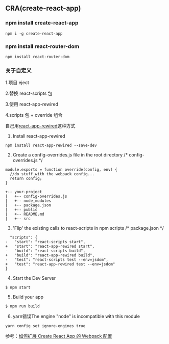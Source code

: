 ## CRA(create-react-app)
### npm install create-react-app
```
npm i -g create-react-app
```
### npm install react-router-dom
```
npm install react-router-dom
```

### 关于自定义

1.项目 eject

2.替换 react-scripts 包

3.使用 react-app-rewired

4.scripts 包 + override 组合


自己用[react-app-rewired](https://github.com/timarney/react-app-rewired#3-flip-the-existing-calls-to-react-scripts-in-npm-scripts)这种方式

1) Install react-app-rewired
```
npm install react-app-rewired --save-dev
```
2) Create a config-overrides.js file in the root directory
/* config-overrides.js */
```
module.exports = function override(config, env) {
  //do stuff with the webpack config...
  return config;
}
```
```
+-- your-project
|   +-- config-overrides.js
|   +-- node_modules
|   +-- package.json
|   +-- public
|   +-- README.md
|   +-- src
```
3) 'Flip' the existing calls to react-scripts in npm scripts
  /* package.json */
```
  "scripts": {
-   "start": "react-scripts start",
+   "start": "react-app-rewired start",
-   "build": "react-scripts build",
+   "build": "react-app-rewired build",
-   "test": "react-scripts test --env=jsdom",
+   "test": "react-app-rewired test --env=jsdom"
}

```
4) Start the Dev Server
```
$ npm start
```
5) Build your app
```
$ npm run build

```

6) yarn错误The engine "node" is incompatible with this module
```
yarn config set ignore-engines true
```


参考：[如何扩展 Create React App 的 Webpack 配置](https://juejin.im/post/5a5d5b815188257327399962)

